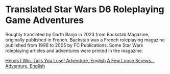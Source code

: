 # Translated Star Wars D6 Roleplaying Game Adventures

Roughly translated by Darth Banjo in 2023 from Backstab Magazine, originally published in French. Backstab was a French roleplaying magazine published from 1996 to 2005 by FC Publications. Some Star Wars roleplaying articles and adventures were printed in the magazine. 

[Heads I Win, Tails You Lose! Adventure, English](https://github.com/DarthBanjo/swd6-fr-adventures/blob/main/01.md)
[A Few Loose Screws... Adventure, English](https://github.com/DarthBanjo/swd6-fr-adventures/blob/main/07.md)
